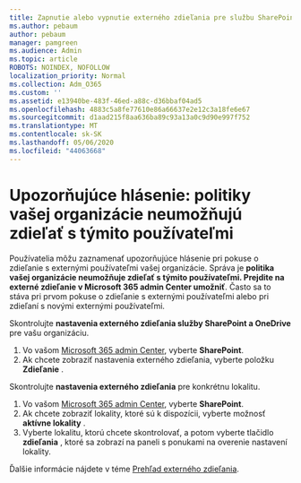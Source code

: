 ```yaml
---
title: Zapnutie alebo vypnutie externého zdieľania pre službu SharePoint
ms.author: pebaum
author: pebaum
manager: pamgreen
ms.audience: Admin
ms.topic: article
ROBOTS: NOINDEX, NOFOLLOW
localization_priority: Normal
ms.collection: Adm_O365
ms.custom: ''
ms.assetid: e13940be-483f-46ed-a88c-d36bbaf04ad5
ms.openlocfilehash: 4883c5a8fe77610e86a66637e2e12c3a18fe6e67
ms.sourcegitcommit: d1aad215f8aa636ba89c93a13a0c9d90e997f752
ms.translationtype: MT
ms.contentlocale: sk-SK
ms.lasthandoff: 05/06/2020
ms.locfileid: "44063668"
---
```

# <a name="warning-message-your-organizations-policies-dont-allow-you-to-share-with-these-users"></a>Upozorňujúce hlásenie: politiky vašej organizácie neumožňujú zdieľať s týmito používateľmi

Používatelia môžu zaznamenať upozorňujúce hlásenie pri pokuse o zdieľanie s externými používateľmi vašej organizácie. Správa je **politika vašej organizácie neumožňuje zdieľať s týmito používateľmi. Prejdite na externé zdieľanie v Microsoft 365 admin Center umožniť**. Často sa to stáva pri prvom pokuse o zdieľanie s externými používateľmi alebo pri zdieľaní s novými externými používateľmi.

Skontrolujte **nastavenia externého zdieľania služby SharePoint a OneDrive** pre vašu organizáciu.

1. Vo vašom [Microsoft 365 admin Center](https://admin.microsoft.com/AdminPortal/Home#/homepage">https://admin.microsoft.com/), vyberte **SharePoint**.
3. Ak chcete zobraziť nastavenia externého zdieľania, vyberte položku **Zdieľanie** .

Skontrolujte **nastavenia externého zdieľania** pre konkrétnu lokalitu.

1. Vo vašom [Microsoft 365 admin Center](https://admin.microsoft.com/AdminPortal/Home#/homepage">https://admin.microsoft.com/), vyberte **SharePoint**.
2. Ak chcete zobraziť lokality, ktoré sú k dispozícii, vyberte možnosť **aktívne lokality** .
3. Vyberte lokalitu, ktorú chcete skontrolovať, a potom vyberte tlačidlo **zdieľania** , ktoré sa zobrazí na paneli s ponukami na overenie nastavení lokality.

Ďalšie informácie nájdete v téme [Prehľad externého zdieľania](https://docs.microsoft.com/sharepoint/external-sharing-overview).